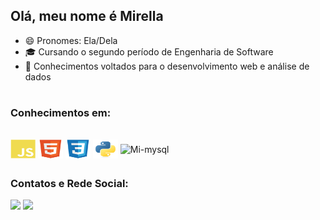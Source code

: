 <h2>Olá, meu nome é Mirella</h2>


- 😄 Pronomes: Ela/Dela
- 🎓 Cursando o segundo período de Engenharia de Software
- 🔎 Conhecimentos voltados para o desenvolvimento web e análise de dados

#

<h3>Conhecimentos em:</h3>
<div style="display: inline_block"><br>
  <img align="center" alt="Rafa-Js" height="30" width="40" src="https://raw.githubusercontent.com/devicons/devicon/master/icons/javascript/javascript-plain.svg">
  <img align="center" alt="Mi-HTML" height="30" width="40" src="https://raw.githubusercontent.com/devicons/devicon/master/icons/html5/html5-original.svg">
  <img align="center" alt="Mi-CSS" height="30" width="40" src="https://raw.githubusercontent.com/devicons/devicon/master/icons/css3/css3-original.svg">
  <img align="center" alt="Mi-Python" height="30" width="40" src="https://raw.githubusercontent.com/devicons/devicon/master/icons/python/python-original.svg">
  <img align="center" alt="Mi-mysql" height="30" width="40" src="https://cdn-icons-png.flaticon.com/512/5968/5968313.png"          
</div>

##

<h3>Contatos e Rede Social: </h3>
<div> 
  <a href = "carmo.mi543@gmail.com"><img src="https://img.shields.io/badge/-Gmail-%23333?style=for-the-badge&logo=gmail&logoColor=white" target="_blank"></a>
  <a href="www.linkedin.com/in/mirella-carmo-611ab1266" target="_blank"><img src="https://img.shields.io/badge/-LinkedIn-%230077B5?style=for-the-badge&logo=linkedin&logoColor=white" target="_blank"></a> 
</div>
